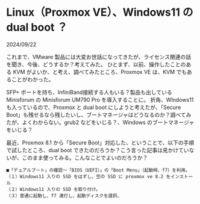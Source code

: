 # Linux（Proxmox VE）、Windows11 の dual boot ？
2024/09/22

これまで、VMware 製品には大変お世話になってきたが、ライセンス関連の話を聞き、今後、どうするか？考えてみた。
ひとまず、以前、操作したことのある KVM がよいか、と考え、調べてみたところ、Proxmox VE は、KVM でもあることがわかった。

SFP+ ポートを持ち、InfiniBand接続する人もいる？製品も出しているMinisforum の Minisforum UM790 Pro を導入することに。
折角、WIndows11 も入っているので、Proxmox と dual boot にしようと考えたが、「Secure Boot」も残せるなら残したいし、ブートマネージャはどうなるのか？調べてみたが、よくわからない。grub2 などをいじる？、Windows のブートマネージャをいじる？

最近、Proxmox 8.1 から「Secure Boot」対応した、ということで、以下の手順で試したところ、dual boot できたのだろうか？こう言った記事は見かけていないが、このまま使ってみる。こんなことでよいのだろうか？

```
■「デュアルブート」の確認〜「BIOS（UEFI）」の「Boot Menu」（起動時、f7）を利用。
（１）Windows11 入りの SSD をはずし、空の SSD に proxmox ve 8.2 をインストール
（２）Windows11 入りの SSD を取り付け。
（３）普通に起動し、f7 連打し、起動ディスクを選択。
```
